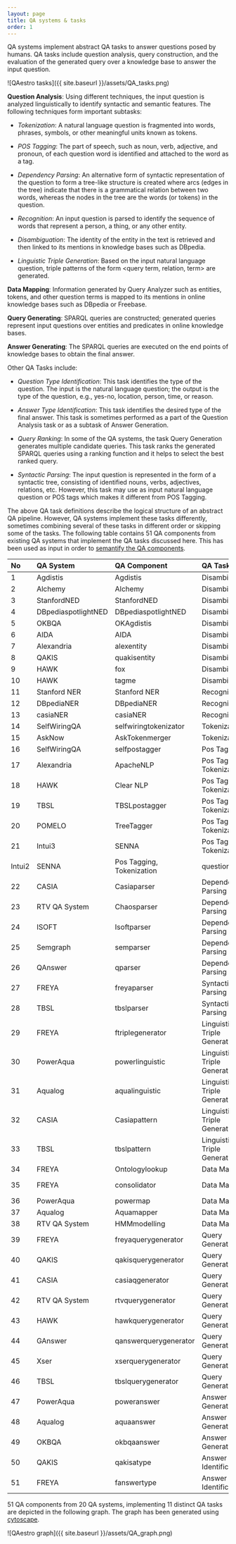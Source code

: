 ```yaml
---
layout: page
title: QA systems & tasks
order: 1
---
```


QA systems implement abstract QA tasks to answer questions posed by humans. QA tasks include question analysis, query construction, and the evaluation of the generated query over a knowledge base to answer the input question.

![QAestro tasks]({{ site.baseurl }}/assets/QA_tasks.png)

__Question Analysis__: Using different techniques, the input question is analyzed linguistically to identify syntactic and semantic features. The following techniques form important subtasks:

- _Tokenization_: A natural language question is fragmented into words, phrases, symbols, or other meaningful units known as tokens.

- _POS Tagging_: The part of speech, such as noun, verb, adjective, and pronoun, of each question word is identified and attached to the word as a tag.

- _Dependency Parsing_: An alternative form of syntactic representation of the question to form a tree-like structure is created where arcs (edges in the tree) indicate that there is a grammatical relation between two words, whereas the nodes in the tree are the words (or tokens) in the question. 

- _Recognition_: An input question is parsed to identify the sequence of words that represent a person, a thing, or any other entity.

- _Disambiguation_: The identity of the entity in the text is retrieved and then linked to its mentions in knowledge bases such as DBpedia.

- _Linguistic Triple Generation_: Based on the input natural language question, triple patterns of the form <query term, relation, term> are generated.

__Data Mapping__: Information generated by Query Analyzer such as entities, tokens, and other question terms is mapped to its mentions in online knowledge bases such as DBpedia or Freebase.

__Query Generating__: SPARQL queries are constructed; generated queries represent input questions over entities and predicates in online knowledge bases. 

__Answer Generating__: The SPARQL queries are executed on the end points of knowledge bases to obtain the final answer. 

Other QA Tasks include:

- _Question Type Identification_: This task identifies the type of the question. The input is the natural language question; the output is the type of the question, e.g., yes-no, location, person, time, or reason.

- _Answer Type Identification_: This task identifies the desired type of the final answer. This task is sometimes performed as a part of the Question Analysis task or as a subtask of Answer Generation.

- _Query Ranking_: In some of the QA systems, the task Query Generation generates multiple candidate queries. This task ranks the generated SPARQL queries using a ranking function and it helps to select the best ranked query.

- _Syntactic Parsing_: The input question is represented in the form of a syntactic tree, consisting of identified nouns, verbs, adjectives, relations, etc. However, this task may use as input natural language question or POS tags which makes it different from POS Tagging. 

The above QA task definitions describe the logical structure of an abstract QA pipeline. However, QA systems implement these tasks differently, sometimes combining several of these tasks in different order or skipping some of the tasks. The following table contains 51 QA components from existing QA systems that implement the QA tasks discussed here. This has been used as input in order to [semantify the QA components](/QAestro/qacomponents).

No| QA System            | QA Component              | QA Task       | Input           | Output                |
:-|:---------------------|:--------------------------|:--------------|:----------------|:----------------------|
1 |Agdistis|Agdistis|Disambiguation|question, entity|disambiguatedentitities
2 |Alchemy|Alchemy|Disambiguation|question|disambiguatedentitities
3 |StanfordNED|StanfordNED|Disambiguation|question|disambiguatedentitities
4 |DBpediaspotlightNED|DBpediaspotlightNED|Disambiguation|question, entity|disambiguatedentitities
5 |OKBQA|OKAgdistis|Disambiguation|template|disambiguatedentitities
6 |AIDA|AIDA|Disambiguation|question|disambiguatedentitities
7 |Alexandria|alexentity|Disambiguation|question|disambiguatedentitities
8 |QAKIS|quakisentity|Disambiguation|question|disambiguatedentitities
9 |HAWK|fox|Disambiguation|question|disambiguatedentitities
10|HAWK|tagme|Disambiguation|question|disambiguatedentitities
11|Stanford NER|Stanford NER|Recognition|question|entity
12|DBpediaNER|DBpediaNER|Recognition|question|entity
13|casiaNER|casiaNER|Recognition|question|entity
14|SelfWiringQA|selfwiringtokenizator|Tokenization|question|token
15|AskNow|AskTokenmerger|Tokenization|token|token
16|SelfWiringQA|selfpostagger|Pos Tagging|token|postag
17|Alexandria|ApacheNLP|Pos Tagging, Tokenization|question|postag, token
18|HAWK|Clear NLP|Pos Tagging, Tokenization|question|postag, token
19|TBSL|TBSLpostagger|Pos Tagging, Tokenization|question|postag, token
20|POMELO|TreeTagger|Pos Tagging, Tokenization|question|postag, token
21|Intui3|SENNA|Pos Tagging, Tokenization|question|postag, token
  |Intui2|SENNA|Pos Tagging, Tokenization|question|postag, token
22|CASIA|Casiaparser|Dependency Parsing|question, entity|dependencygraph
23|RTV QA System|Chaosparser|Dependency Parsing|question|dependencygraph
24|ISOFT|Isoftparser|Dependency Parsing|question|dependencygraph
25|Semgraph|semparser|Dependency Parsing|question|dependencygraph
26|QAnswer|qparser|Dependency Parsing|question|dependencygraph
27|FREYA|freyaparser|Syntactic Parsing|question|syntacticgraph
28|TBSL|tbslparser|Syntactic Parsing|question, postag, token|syntacticgraph
29|FREYA|ftriplegenerator|Linguistic Triple Generation|ontologyconcepts|triplepatterns
30|PowerAqua|powerlinguistic|Linguistic Triple Generation|question|linguistictripleform
31|Aqualog|aqualinguistic|Linguistic Triple Generation|question|linguistictripleform
32|CASIA|Casiapattern|Linguistic Triple Generation|dependencygraphh|triplepatterns
33|TBSL|tbslpattern|Linguistic Triple Generation|syntacticgraph|triplepatterns
34|FREYA|Ontologylookup|Data Mapping|question|ontologyconcept
35|FREYA|consolidator|Data Mapping|ontologyconcept, potentialontologyconcepts|ontologyconcept
36|PowerAqua|powermap|Data Mapping|linguistictripleform|mappingtable
37|Aqualog|Aquamapper|Data Mapping|linguistictripleform|mappingtable
38|RTV QA System|HMMmodelling|Data Mapping|potentialontologyconcepts|ontologyconcept
39|FREYA|freyaquerygenerator|Query Generation|triplepattern|sparql
40|QAKIS|qakisquerygenerator|Query Generation|triplepattern|sparql
41|CASIA|casiaqgenerator|Query Generation|ontologytriples, questiontype|sparql
42|RTV QA System|rtvquerygenerator|Query Generation|ontologyconcepts, answertype|sparql
43|HAWK|hawkquerygenerator|Query Generation|dependencygraphh|sparql
44|GAnswer|qanswerquerygenerator|Query Generation|querygraph|sparql
45|Xser|xserquerygenerator|Query Generation|dependencygraphh|sparql
46|TBSL|tbslquerygenerator|Query Generation|syntacticgraph|sparql
47|PowerAqua|poweranswer|Answer Generation|mappingtable|fnalanswer
48|Aqualog|aquaanswer|Answer Generation|mappingtable|fnalanswer
49|OKBQA|okbqaanswer|Answer Generation|sparql|finalanswer
50|QAKIS|qakisatype|Answer Type Identification|question|answertype
51|FREYA|fanswertype|Answer Type Identification|ontologyconcept|answetype

<!-- 51 QA components from 20 QA systems, implementing 11 distinct QA tasks are depicted in [this graph](https://goo.gl/GzEPtt). -->
51 QA components from 20 QA systems, implementing 11 distinct QA tasks are depicted in the following graph. The graph has been generated using [cytoscape](http://www.cytoscape.org/).

![QAestro graph]({{ site.baseurl }}/assets/QA_graph.png)

